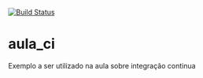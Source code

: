 [![Build Status](https://travis-ci.org/gavelino/aula_ci.svg?branch=master)](https://travis-ci.org/gavelino/aula_ci)

# aula_ci
Exemplo a ser utilizado na aula sobre integração continua

